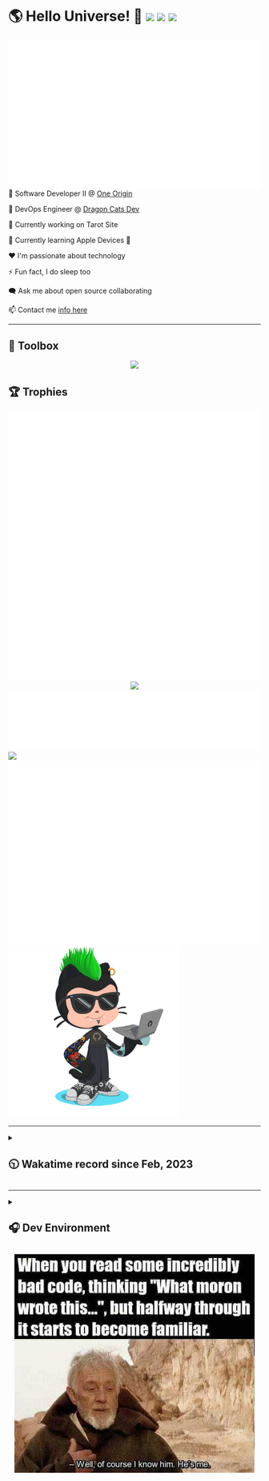 <h1>🌎 Hello Universe! 👋
<img src='https://wakatime.com/badge/user/a61fe4dd-5464-48ee-825a-134d74f90884.svg?style=flat-square'>
<img src='https://api.visitorbadge.io/api/visitors?path=https%3A%2F%2Fgithub.com%2Fjmclain-origin&countColor=&style=flat-square' height='22'>
<img src='https://img.shields.io/github/followers/jmclain-origin?label=Followers&style=flat-square' height='22'>
</h1>

<img align='right' src='./assets/metrics.base.svg'>

💼 Software Developer II @ [One Origin](https://oneorigin.us/)

<!-- 💼 Engineer Consultant @ [Banyan Labs](https://banyanlabs.io/) -->

💼 DevOps Engineer @ [Dragon Cats Dev](https://DragonCats.dev/ "visit")

🔭 Currently working on Tarot Site

🌱 Currently learning Apple Devices 🤢

❤️ I'm passionate about technology

⚡ Fun fact, I do sleep too

🗨️ Ask me about open source collaborating

📫 Contact me [info here](https://www.joshmclain.com/#contact)

---

## 🧰 Toolbox

<p align="center">
  <a href="https://skillicons.dev">
    <img src="https://skillicons.dev/icons?i=md,html,css,js,regex,sass,tailwind,ts,react,styledcomponents,redux,next,gatsby,remix,vue,nuxt,nodejs,express,mongodb,postgres,jest,webpack,vite,rollup,docker,nginx,aws,heroku,vercel,netlify,jenkins,linux,mint,ubuntu,redhat,kali,apple,bash,powershell,vim,git,githubactions,github,gitlab,vscode,idea,maven,gradle,java,spring&theme=dark" />
  </a>
</p>

## 🏆 Trophies

<div align='center'>
<img src='./assets/metrics.plugin.achievements.compact.svg'>
<img src='./assets/metrics.plugin.habits.charts.svg'>
<img src='https://github-profile-trophy.vercel.app/?username=jmclain-origin&theme=darkhub&no-frame=true&margin-w=10'>
</div>

<div align=''>
<img src='./assets/metrics.plugin.habits.facts.svg'>
<img src='https://streak-stats.demolab.com?user=jmclain-origin&theme=dark' width='340'>
<div>
</div>

<img src='./assets/metrics.plugin.wakatime.svg'>
<img src='./assets/octocat.png' width='340'>
<!-- <img src='./assets/metrics.plugin.code.svg'> -->
</div>

---

<details>
<summary>

## 🕥 Wakatime record since Feb, 2023

</summary>

<!--START_SECTION:waka-->
![Code Time](http://img.shields.io/badge/Code%20Time-1%2C735%20hrs%2036%20mins-blue)

![Profile Views](http://img.shields.io/badge/Profile%20Views-58-blue)

**🐱 My GitHub Data** 

> 📦 142.5 kB Used in GitHub's Storage 
 > 
> 🚫 Not Opted to Hire
 > 
> 📜 30 Public Repositories 
 > 
> 🔑 30 Private Repositories 
 > 
**I'm an Early 🐤** 

```text
🌞 Morning                6901 commits        ██████░░░░░░░░░░░░░░░░░░░   23.61 % 
🌆 Daytime                10446 commits       █████████░░░░░░░░░░░░░░░░   35.75 % 
🌃 Evening                6574 commits        ██████░░░░░░░░░░░░░░░░░░░   22.50 % 
🌙 Night                  5302 commits        █████░░░░░░░░░░░░░░░░░░░░   18.14 % 
```
📅 **I'm Most Productive on Monday** 

```text
Monday                   6481 commits        ██████░░░░░░░░░░░░░░░░░░░   22.18 % 
Tuesday                  5373 commits        █████░░░░░░░░░░░░░░░░░░░░   18.39 % 
Wednesday                5167 commits        ████░░░░░░░░░░░░░░░░░░░░░   17.68 % 
Thursday                 5070 commits        ████░░░░░░░░░░░░░░░░░░░░░   17.35 % 
Friday                   2959 commits        ███░░░░░░░░░░░░░░░░░░░░░░   10.13 % 
Saturday                 1774 commits        ██░░░░░░░░░░░░░░░░░░░░░░░   06.07 % 
Sunday                   2399 commits        ██░░░░░░░░░░░░░░░░░░░░░░░   08.21 % 
```


📊 **This Week I Spent My Time On** 

```text
🕑︎ Time Zone: America/Phoenix

💬 Programming Languages: 
Other                    35 hrs 25 mins      ███████████████░░░░░░░░░░   59.88 % 
YAML                     9 hrs 30 mins       ████░░░░░░░░░░░░░░░░░░░░░   16.08 % 
JavaScript               6 hrs 37 mins       ███░░░░░░░░░░░░░░░░░░░░░░   11.19 % 
Bash                     2 hrs 50 mins       █░░░░░░░░░░░░░░░░░░░░░░░░   04.80 % 
JSON                     1 hr 4 mins         ░░░░░░░░░░░░░░░░░░░░░░░░░   01.83 % 

🔥 Editors: 
Chrome                   35 hrs 17 mins      ███████████████░░░░░░░░░░   59.67 % 
VS Code                  23 hrs 51 mins      ██████████░░░░░░░░░░░░░░░   40.33 % 

💻 Operating System: 
Mac                      58 hrs 51 mins      █████████████████████████   99.50 % 
Windows                  17 mins             ░░░░░░░░░░░░░░░░░░░░░░░░░   00.50 % 
```

**I Mostly Code in JavaScript** 

```text
TypeScript               19 repos            █████████░░░░░░░░░░░░░░░░   35.19 % 
CSS                      4 repos             ██░░░░░░░░░░░░░░░░░░░░░░░   07.41 % 
Vue                      3 repos             █░░░░░░░░░░░░░░░░░░░░░░░░   05.56 % 
Shell                    1 repo              ░░░░░░░░░░░░░░░░░░░░░░░░░   01.85 % 
Dockerfile               1 repo              ░░░░░░░░░░░░░░░░░░░░░░░░░   01.85 % 
```




 Last Updated on 30/06/2024 18:40:20 UTC
<!--END_SECTION:waka-->

</details>

---

<details>
<summary>

## 🎧 Dev Environment

</summary>

> ### _I'm not a player 🐱 I just code a lot..._

<div align='center'>
<img src='https://spotify-github-profile.vercel.app/api/view?uid=31knnovcfatt7mqmu6yaa5htulxi&cover_image=true&theme=default&show_offline=false&background_color=121212' width='420'>
<img src='https://spotify-recently-played-readme.vercel.app/api?user=31knnovcfatt7mqmu6yaa5htulxi&width=400&count=10'>
</div>
</details>

<!-- ## Memes

who doesn't love memes? -->

<div align='center'>

![obi one](./assets/unfilimar_obi.jpg)

</div>

<!-- <div align='center'>
<img src='https://www.data-card-for-spotify.com/api/card?user_id=31knnovcfatt7mqmu6yaa5htulxi&hide_playing=1&hide_recents=1&limit=10&custom_title=jmclain-origin%20Spotify%20Data'>
</div> -->
